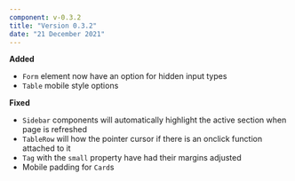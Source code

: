 ```yaml
---
component: v-0.3.2
title: "Version 0.3.2"
date: "21 December 2021"
---
```


**Added**

- `Form` element now have an option for hidden input types
- `Table` mobile style options

**Fixed**

- `Sidebar` components will automatically highlight the active section when page is refreshed
- `TableRow` will how the pointer cursor if there is an onclick function attached to it
- `Tag` with the `small` property have had their margins adjusted
- Mobile padding for `Card`s
